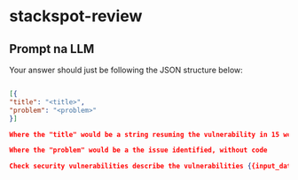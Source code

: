 # stackspot-review

## Prompt na LLM

Your answer should just be following the JSON structure below:

```json

[{
"title": "<title>",
"problem": "<problem>"
}]

Where the "title" would be a string resuming the vulnerability in 15 words maximum.

Where the "problem" would be a the issue identified, without code

Check security vulnerabilities describe the vulnerabilities {{input_data}}
